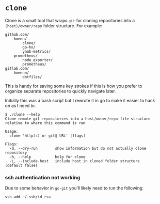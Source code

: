 # `clone`

Clone is a small tool that wraps `git` for cloning repositories into a `(host)/owner/repo` folder structure. For example:

```
github.com/
    hoenn/
        clone/
        go-hn/
        ynab-metrics/
    prometheus/
        node_exporter/
        prometheus/
gitlab.com/
    hoennn/
        dotfiles/
```

This is handy for saving some key strokes if this is how you prefer to organize separate repositories to quickly navigate later.

Initially this was a bash script but I rewrote it in go to make it easier to hack on as I need to.

```
$ ./clone --help
Clone remote git repositories into a host/owner/repo file structure relative to where this command is run

Usage:
  clone 'http(s) or git@ URL' [flags]

Flags:
  -d, --dry-run        show information but do not actually clone repository
  -h, --help           help for clone
  -i, --include-host   include host in cloned folder structure (default false)
```

### ssh authentication not working

Due to some behavior in `go-git` you'll likely need to run the following:
```
ssh-add ~/.ssh/id_rsa
```
